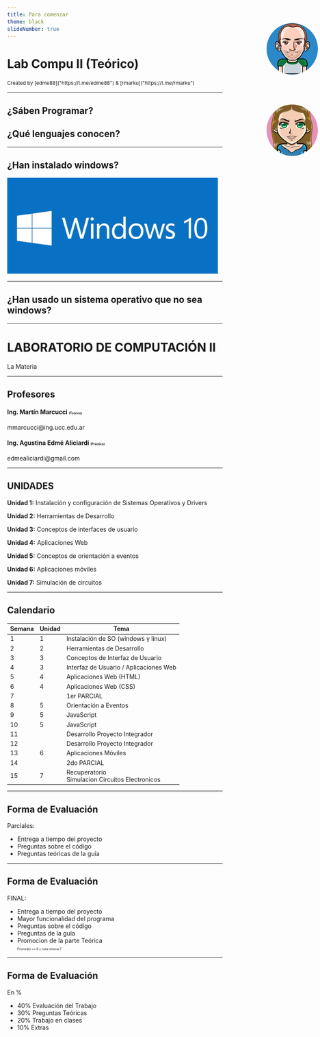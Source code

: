 ```yaml
---
title: Para comenzar
theme: black
slideNumber: true
---
```


# Lab Compu II (Teórico)
<small>
Created by <i class="fab fa-telegram"></i>
[edme88]("https://t.me/edme88") & 
<i class="fab fa-telegram"></i>
[rmarku]("https://t.me/rmarku")
</small>

---
<!-- .slide: data-background="images/presentacion/lenguajes.png" data-background-size="50%" -->

## ¿Sáben Programar?
## ¿Qué lenguajes conocen?
---

## ¿Han instalado windows?
![Win10](images/presentacion/Win10.png)

---
<!-- .slide: data-background="images/configSO/OtrosOS.png" data-background-size="50%" -->
## ¿Han usado un sistema operativo que no sea windows?


---
# LABORATORIO DE COMPUTACIÓN II

<!-- TODO: Insertar logo super cheta acá -->
La Materia

---
## Profesores
#### Ing. Martín Marcucci <span style="font-size: 0.5em">(Teórico)</span>

<img src="images/presentacion/marku.png" style="border-radius: 50%; position: absolute; right: 5px; top: 110px"/>
<!-- Codificación super cheta anti arañas busca mails (ver de poner una imagen mejor) -->
&#109;&#109;&#97;&#114;&#99;&#117;&#99;&#99;&#105;&#64;&#105;&#110;&#103;&#46;&#117;&#99;&#99;&#46;&#101;&#100;&#117;&#46;&#97;&#114;

#### Ing. Agustina Edmé Aliciardi <span style="font-size: 0.5em">(Práctico)</span></h4>

<img src="images/presentacion/agus.png" style="border-radius: 50%; position: absolute; right: 5px; top: 300px"/>
<!-- Codificación super cheta anti arañas busca mails (ver de poner una imagen mejor) -->
&#101;&#100;&#109;&#101;&#97;&#108;&#105;&#99;&#105;&#97;&#114;&#100;&#105;&#64;&#103;&#109;&#97;&#105;&#108;&#46;&#99;&#111;&#109;


---
<!-- .slide: style="text-align: left" -->

## UNIDADES

**Unidad 1:** Instalación y configuración de Sistemas Operativos y Drivers

**Unidad 2:** Herramientas de Desarrollo

**Unidad 3:** Conceptos de interfaces de usuario

**Unidad 4:** Aplicaciones Web

**Unidad 5:** Conceptos de orientación a eventos

**Unidad 6:** Aplicaciones móviles

**Unidad 7:** Simulación de circuitos

---
## Calendario
| Semana | Unidad | Tema |
|--------|--------|------|
| 1 | 1 | Instalación de SO (windows y linux) |
| 2 | 2 | Herramientas de Desarrollo |
| 3 | 3 | Conceptos de Interfaz de Usuario |
| 4 | 3 | Interfaz de Usuario / Aplicaciones Web |
| 5 | 4 | Aplicaciones Web (HTML) |
| 6 | 4 | Aplicaciones Web (CSS) |
| 7 |   | 1er PARCIAL |
| 8 | 5 | Orientación a Eventos |
| 9 | 5 | JavaScript |
| 10 | 5 | JavaScript |
| 11 |   | Desarrollo Proyecto Integrador |
| 12 |   | Desarrollo Proyecto Integrador |
| 13 | 6 | Aplicaciones Móviles |
| 14 |   | 2do PARCIAL |
| 15 | 7 | Recuperatorio <br>Simulacion Circuitos Electronicos |

---
## Forma de Evaluación

Parciales:

*   Entrega a tiempo del proyecto
*   Preguntas sobre el código
*   Preguntas teóricas de la guía

---
## Forma de Evaluación
FINAL:

*    Entrega a tiempo del proyecto
*    Mayor funcionalidad del programa
*    Preguntas sobre el código
*    Preguntas de la guía
*    Promocion de la parte Teórica <br> <span style="font-size: 0.5em">Promedio >= 8 y nota mínima 7</span>

---
##  Forma de Evaluación
En %

*    40% Evaluación del Trabajo
*    30% Preguntas Teóricas
*    20% Trabajo en clases
*    10% Extras 
